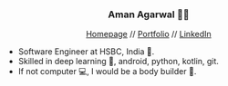 <h3 align="center"> Aman Agarwal 👨‍💻 </h3>
<p align="center">
  <a href="https://amanbasu.github.io/">Homepage</a> //
    <a href="https://amanbasu.github.io/portfolio/">Portfolio</a> //
  <a href="https://www.linkedin.com/in/aman-agarwal-743548137/">LinkedIn</a>
</p>

<ul align="left">
  <li>Software Engineer at HSBC, India 🏦.</li>
  <li>Skilled in deep learning 🤖, android, python, kotlin, git.</li>
  <li>If not computer 💻, I would be a body builder 💪.</li>
</ul>

